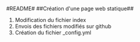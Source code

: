 #README#
##Création d'une page web statique##
1. Modification du fichier index
2. Envois des fichiers modifiés sur github
3. Création du fichier _config.yml